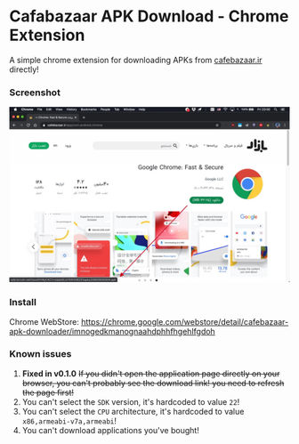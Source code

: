 # Cafabazaar APK Download - Chrome Extension
A simple chrome extension for downloading APKs from [cafebazaar.ir](https://cafebazaar.ir) directly!

### Screenshot

![screenshot](.screenshots/1.jpg)

### Install

Chrome WebStore: https://chrome.google.com/webstore/detail/cafebazaar-apk-downloader/imnogedkmanognaahdphhfhgehlfgdoh

### Known issues

1. **Fixed in v0.1.0** ~~If you didn't open the application page directly on your browser, you can't probably see the download link! you need to refresh the page first!~~
2. You can't select the `SDK` version, it's hardcoded to value `22`!
3. You can't select the `CPU` architecture, it's hardcoded to value `x86,armeabi-v7a,armeabi`!
4. You can't download applications you've bought!
